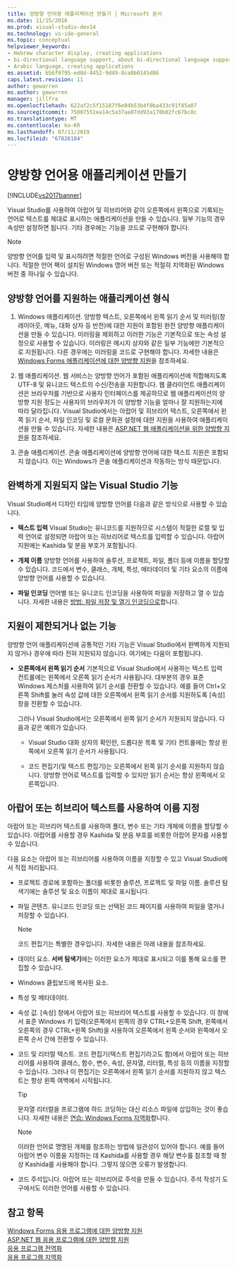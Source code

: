 ```yaml
---
title: 양방향 언어용 애플리케이션 만들기 | Microsoft 문서
ms.date: 11/15/2016
ms.prod: visual-studio-dev14
ms.technology: vs-ide-general
ms.topic: conceptual
helpviewer_keywords:
- Hebrew character display, creating applications
- bi-directional language support, about bi-directional language support
- Arabic language, creating applications
ms.assetid: b56f9795-ed8d-4452-9d49-8ca0b0145d86
caps.latest.revision: 11
author: gewarren
ms.author: gewarren
manager: jillfra
ms.openlocfilehash: 622af2c5f15187f6e04b53b4f0ba433c91f85a07
ms.sourcegitcommit: 75807551ea14c5a37aa07dd93a170b02fc67bc8c
ms.translationtype: MT
ms.contentlocale: ko-KR
ms.lasthandoff: 07/11/2019
ms.locfileid: "67826184"
---
```

# <a name="creating-applications-in-bi-directional-languages"></a>양방향 언어용 애플리케이션 만들기
[!INCLUDE[vs2017banner](../includes/vs2017banner.md)]

Visual Studio를 사용하여 아랍어 및 히브리어와 같이 오른쪽에서 왼쪽으로 기록되는 언어로 텍스트를 제대로 표시하는 애플리케이션을 만들 수 있습니다. 일부 기능의 경우 속성만 설정하면 됩니다. 기타 경우에는 기능을 코드로 구현해야 합니다.  
  
> [!NOTE]
> 양방향 언어를 입력 및 표시하려면 적절한 언어로 구성된 Windows 버전을 사용해야 합니다. 적절한 언어 팩이 설치된 Windows 영어 버전 또는 적절히 지역화된 Windows 버전 중 하나일 수 있습니다.  
  
## <a name="types-of-application-that-support-bi-directional-languages"></a>양방향 언어를 지원하는 애플리케이션 형식  
  
1. Windows 애플리케이션. 양방향 텍스트, 오른쪽에서 왼쪽 읽기 순서 및 미러링(창 레이아웃, 메뉴, 대화 상자 등 반전)에 대한 지원이 포함된 완전 양방향 애플리케이션을 만들 수 있습니다. 미러링을 제외하고 이러한 기능은 기본적으로 또는 속성 설정으로 사용할 수 있습니다. 미러링은 메시지 상자와 같은 일부 기능에만 기본적으로 지원됩니다. 다른 경우에는 미러링을 코드로 구현해야 합니다. 자세한 내용은 [Windows Forms 애플리케이션에 대한 양방향 지원](https://msdn.microsoft.com/library/7b622fa4-f390-4e4d-b624-83a1917cccf2)을 참조하세요.  
  
2. 웹 애플리케이션. 웹 서비스는 양방향 언어가 포함된 애플리케이션에 적합해지도록 UTF-8 및 유니코드 텍스트의 수신/전송을 지원합니다. 웹 클라이언트 애플리케이션은 브라우저를 기반으로 사용자 인터페이스를 제공하므로 웹 애플리케이션의 양방향 지원 정도는 사용자의 브라우저가 이 양방향 기능을 얼마나 잘 지원하는지에 따라 달라집니다. Visual Studio에서는 아랍어 및 히브리어 텍스트, 오른쪽에서 왼쪽 읽기 순서, 파일 인코딩 및 로컬 문화권 설정에 대한 지원을 사용하여 애플리케이션을 만들 수 있습니다. 자세한 내용은 [ASP.NET 웹 애플리케이션을 위한 양방향 지원](https://msdn.microsoft.com/library/5576f9b1-9b86-41ef-8354-092d366bcd03)을 참조하세요.  
  
3. 콘솔 애플리케이션. 콘솔 애플리케이션에 양방향 언어에 대한 텍스트 지원은 포함되지 않습니다. 이는 Windows가 콘솔 애플리케이션과 작동하는 방식 때문입니다.  
  
## <a name="visual-studio-features-that-are-fully-supported"></a>완벽하게 지원되지 않는 Visual Studio 기능  
 Visual Studio에서 디자인 타임에 양방향 언어를 다음과 같은 방식으로 사용할 수 있습니다.  
  
- **텍스트 입력** Visual Studio는 유니코드를 지원하므로 시스템이 적절한 로캘 및 입력 언어로 설정되면 아랍어 또는 히브리어로 텍스트를 입력할 수 있습니다. 아랍어 지원에는 Kashida 및 분음 부호가 포함됩니다.  
  
- **개체 이름** 양방향 언어를 사용하여 솔루션, 프로젝트, 파일, 폴더 등에 이름을 할당할 수 있습니다. 코드에서 변수, 클래스, 개체, 특성, 메타데이터 및 기타 요소의 이름에 양방향 언어를 사용할 수 있습니다.  
  
- **파일 인코딩** 언어별 또는 유니코드 인코딩을 사용하여 파일을 저장하고 열 수 있습니다. 자세한 내용은 [방법: 파일 저장 및 열기 인코딩으로](../ide/how-to-save-and-open-files-with-encoding.md)합니다.  
  
## <a name="features-with-limited-or-no-support"></a>지원이 제한되거나 없는 기능  
 양방향 언어 애플리케이션에 공통적인 기타 기능은 Visual Studio에서 완벽하게 지원되지 않거나 경우에 따라 전혀 지원되지 않습니다. 여기에는 다음이 포함됩니다.  
  
- **오른쪽에서 왼쪽 읽기 순서** 기본적으로 Visual Studio에서 사용하는 텍스트 입력 컨트롤에는 왼쪽에서 오른쪽 읽기 순서가 사용됩니다. 대부분의 경우 표준 Windows 제스처를 사용하여 읽기 순서를 전환할 수 있습니다. 예를 들어 Ctrl+오른쪽 Shift를 눌러 속성 값에 대한 오른쪽에서 왼쪽 읽기 순서를 지원하도록 [속성] 창을 전환할 수 있습니다.  
  
  그러나 Visual Studio에서는 오른쪽에서 왼쪽 읽기 순서가 지원되지 않습니다. 다음과 같은 예외가 있습니다.  

  - Visual Studio 대화 상자의 확인란, 드롭다운 목록 및 기타 컨트롤에는 항상 왼쪽에서 오른쪽 읽기 순서가 사용됩니다.  

  - 코드 편집기(및 텍스트 편집기)는 오른쪽에서 왼쪽 읽기 순서를 지원하지 않습니다. 양방향 언어로 텍스트를 입력할 수 있지만 읽기 순서는 항상 왼쪽에서 오른쪽입니다.  
  
## <a name="naming-things-using-arabic-or-hebrew-text"></a>아랍어 또는 히브리어 텍스트를 사용하여 이름 지정  
 아랍어 또는 히브리어 텍스트를 사용하여 폴더, 변수 또는 기타 개체에 이름을 할당할 수 있습니다. 아랍어를 사용할 경우 Kashida 및 분음 부호를 비롯한 아랍어 문자를 사용할 수 있습니다.  
  
 다음 요소는 아랍어 또는 히브리어를 사용하여 이름을 지정할 수 있고 Visual Studio에서 직접 처리됩니다.  
  
- 프로젝트 경로에 포함하는 폴더를 비롯한 솔루션, 프로젝트 및 파일 이름. 솔루션 탐색기에는 솔루션 및 요소 이름이 제대로 표시됩니다.  
  
- 파일 콘텐츠. 유니코드 인코딩 또는 선택된 코드 페이지를 사용하여 파일을 열거나 저장할 수 있습니다.  
  
    > [!NOTE]
    > 코드 편집기는 특별한 경우입니다. 자세한 내용은 아래 내용을 참조하세요.  
  
- 데이터 요소. **서버 탐색기**에는 이러한 요소가 제대로 표시되고 이를 통해 요소를 편집할 수 있습니다.  
  
- Windows 클립보드에 복사된 요소.  
  
- 특성 및 메타데이터.  
  
- 속성 값. [속성] 창에서 아랍어 또는 히브리어 텍스트를 사용할 수 있습니다. 이 창에서 표준 Windows 키 입력(오른쪽에서 왼쪽의 경우 CTRL+오른쪽 Shift, 왼쪽에서 오른쪽의 경우 CTRL+왼쪽 Shift)을 사용하여 오른쪽에서 왼쪽 순서와 왼쪽에서 오른쪽 순서 간에 전환할 수 있습니다.  
  
- 코드 및 리터럴 텍스트. 코드 편집기(텍스트 편집기라고도 함)에서 아랍어 또는 히브리어를 사용하여 클래스, 함수, 변수, 속성, 문자열, 리터럴, 특성 등의 이름을 지정할 수 있습니다. 그러나 이 편집기는 오른쪽에서 왼쪽 읽기 순서를 지원하지 않고 텍스트는 항상 왼쪽 여백에서 시작됩니다.  
  
    > [!TIP]
    > 문자열 리터럴을 프로그램에 하드 코딩하는 대신 리소스 파일에 삽입하는 것이 좋습니다. 자세한 내용은 [연습: Windows Forms 지역화](https://msdn.microsoft.com/9a96220d-a19b-4de0-9f48-01e5d82679e5)합니다.  
  
    > [!NOTE]
    > 이러한 언어로 명명된 개체를 참조하는 방법에 일관성이 있어야 합니다. 예를 들어 아랍어 변수 이름을 지정하는 데 Kashida를 사용할 경우 해당 변수를 참조할 때 항상 Kashida를 사용해야 합니다. 그렇지 않으면 오류가 발생합니다.  
  
- 코드 주석입니다. 아랍어 또는 히브리어로 주석을 만들 수 있습니다. 주석 작성기 도구에서도 이러한 언어를 사용할 수 있습니다.  
  
## <a name="see-also"></a>참고 항목  
 [Windows Forms 응용 프로그램에 대한 양방향 지원](https://msdn.microsoft.com/library/7b622fa4-f390-4e4d-b624-83a1917cccf2)   
 [ASP.NET 웹 응용 프로그램에 대한 양방향 지원](https://msdn.microsoft.com/library/5576f9b1-9b86-41ef-8354-092d366bcd03)   
 [응용 프로그램 전역화](../ide/globalizing-applications.md)   
 [응용 프로그램 지역화](../ide/localizing-applications.md)
